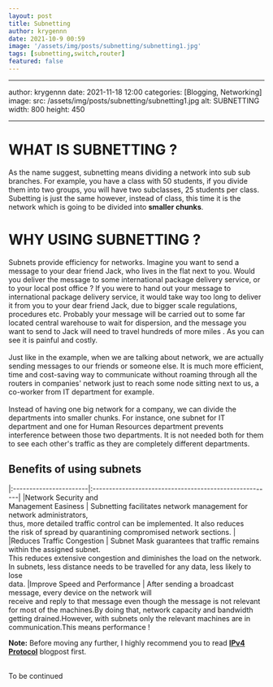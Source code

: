 ```yaml
---
layout: post
title: Subnetting
author: krygennn
date: 2021-10-9 00:59
image: '/assets/img/posts/subnetting/subnetting1.jpg'
tags: [subnetting,switch,router]
featured: false
---
```

---
author: krygennn
date: 2021-11-18 12:00
categories: [Blogging, Networking]
image:
    src: /assets/img/posts/subnetting/subnetting1.jpg
    alt: SUBNETTING
    width: 800
    height: 450

---
# WHAT IS SUBNETTING ?

As the name suggest, subnetting means dividing a network into sub sub branches. For example, you have a class with 50 students,
if you divide them into two groups, you will have two subclasses, 25 students per class. Subetting is just the same however,
instead of class, this time it is the network which is going to be divided into **smaller chunks**.

# WHY USING SUBNETTING ?

Subnets provide efficiency for networks. Imagine you want to send a message to your dear friend Jack, who lives in the flat
next to you. Would you deliver the message to some international package delivery service, or to your local post office ?
If you were to hand out your message to international package delivery service, it would take way too long to deliver it from
you to your dear friend Jack, due to bigger scale regulations, procedures etc. Probably your message will be carried out to some
far located central warehouse to wait for dispersion, and the message you want to send to Jack will need to travel hundreds of more miles
. As you can see it is painful and costly.
<br><br>
Just like in the example, when we are talking about network, we are actually sending messages to our friends or someone else. It is 
much more efficient, time and cost-saving way to communicate without roaming through all the routers in companies'
network just to reach some node sitting next to us, a co-worker from IT department for example.
<br><br>
Instead of having one big network for a company, we can divide the departments into smaller chunks. For instance, one subnet for 
IT department and one for Human Resources department prevents interference between those two departments. It is not needed
both for them to see each other's traffic as they are completely different departments.

## Benefits of using subnets

|:-----------------------|:-------------------------------------------------------|
|Network Security and<br>Management Easiness | Subnetting facilitates network management for network administrators,<br>thus, more detailed traffic control can be implemented. It also reduces <br>the risk of spread by quarantining compromised network sections.     |
|Reduces Traffic Congestion | Subnet Mask guarantees that traffic remains within the assigned subnet.<br>This reduces extensive congestion and diminishes the load on the network.<br> In subnets, less distance needs to be travelled for any data, less likely to lose <br>data.
|Improve Speed and Performance | After sending a broadcast message, every device on the network will <br>receive and reply to that message even though the message is not relevant <br>for most of the machines.By doing that, network capacity and bandwidth <br>getting drained.However, with subnets only the relevant machines are in<br> communication.This means performance !

**Note:** Before moving any further, I highly recommend you to read [**IPv4 Protocol**](https://krygennn.github.io/posts/ipv4-addresses) blogpost first.

<br>
To be continued
